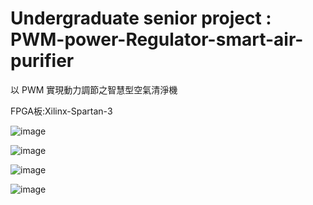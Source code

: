 # Undergraduate senior project : PWM-power-Regulator-smart-air-purifier
以 PWM 實現動力調節之智慧型空氣清淨機

FPGA板:Xilinx-Spartan-3

![image](https://user-images.githubusercontent.com/64843338/159997833-c3f11fa6-95e8-4139-af80-4dfc518baedb.png)

![image](https://user-images.githubusercontent.com/64843338/159997857-de3fbd62-7a9a-4cc4-984c-e4f9d3fe0247.png)

![image](https://user-images.githubusercontent.com/64843338/159997783-0c41b66b-493b-49a2-9f6c-f71cebe51a28.png)


![image](https://user-images.githubusercontent.com/64843338/159997758-507a9ccb-02dd-4f63-92b3-948ca72fcf03.png)
